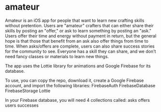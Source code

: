 # amateur


Amateur is an iOS app for people that want to learn new crafting skills without pretention. 
Users are "amateur" crafters that can either share their skills by posting an "offer,"
or ask to learn something by posting an "ask."
Users offer their time and energy without payment in return, but the general hope is that
those that benefit from an ask also offer things from time to time.
When asks/offers are complete, users can also share success stories for the community to see.
Everyone has a skill they can share, and we don't need fancy classes or materials to learn new things.

The app uses the Lottie library for animations and Google Firebase for its database.

To use, you can copy the repo, download it, create a Google Firebase account, and import the following libraries:
FirebaseAuth
FirebaseDatabase
FirebaseStorage
Lottie

In your Firebase database, you will need 4 collections called:
asks
offers
users
successes
